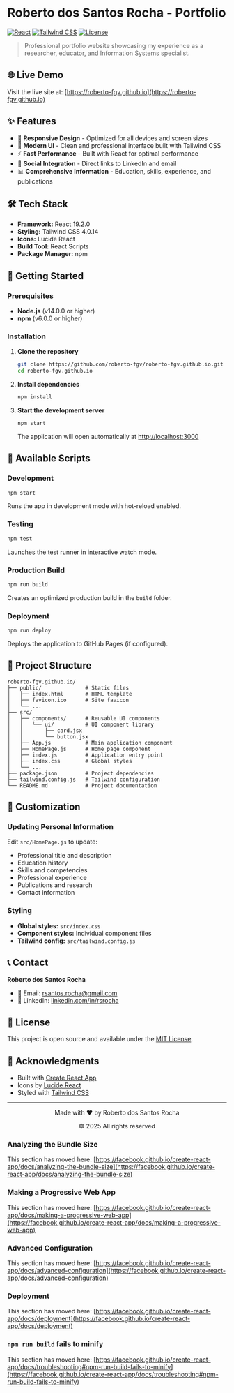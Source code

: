 # Roberto dos Santos Rocha - Portfolio

[![React](https://img.shields.io/badge/React-19.2.0-61DAFB?style=flat&logo=react&logoColor=white)](https://reactjs.org/)
[![Tailwind CSS](https://img.shields.io/badge/Tailwind_CSS-4.0.14-38B2AC?style=flat&logo=tailwind-css&logoColor=white)](https://tailwindcss.com/)
[![License](https://img.shields.io/badge/License-MIT-blue.svg)](LICENSE)

> Professional portfolio website showcasing my experience as a researcher, educator, and Information Systems specialist.

## 🌐 Live Demo

Visit the live site at: [https://roberto-fgv.github.io](https://roberto-fgv.github.io)

## ✨ Features

- 📱 **Responsive Design** - Optimized for all devices and screen sizes
- 🎨 **Modern UI** - Clean and professional interface built with Tailwind CSS
- ⚡ **Fast Performance** - Built with React for optimal performance
- 🔗 **Social Integration** - Direct links to LinkedIn and email
- 📊 **Comprehensive Information** - Education, skills, experience, and publications

## 🛠️ Tech Stack

- **Framework:** React 19.2.0
- **Styling:** Tailwind CSS 4.0.14
- **Icons:** Lucide React
- **Build Tool:** React Scripts
- **Package Manager:** npm

## 🚀 Getting Started

### Prerequisites

- **Node.js** (v14.0.0 or higher)
- **npm** (v6.0.0 or higher)

### Installation

1. **Clone the repository**
   ```bash
   git clone https://github.com/roberto-fgv/roberto-fgv.github.io.git
   cd roberto-fgv.github.io
   ```

2. **Install dependencies**
   ```bash
   npm install
   ```

3. **Start the development server**
   ```bash
   npm start
   ```

   The application will open automatically at [http://localhost:3000](http://localhost:3000)

## 📜 Available Scripts

### Development

```bash
npm start
```
Runs the app in development mode with hot-reload enabled.

### Testing

```bash
npm test
```
Launches the test runner in interactive watch mode.

### Production Build

```bash
npm run build
```
Creates an optimized production build in the `build` folder.

### Deployment

```bash
npm run deploy
```
Deploys the application to GitHub Pages (if configured).

## 📁 Project Structure

```
roberto-fgv.github.io/
├── public/              # Static files
│   ├── index.html       # HTML template
│   ├── favicon.ico      # Site favicon
│   └── ...
├── src/
│   ├── components/      # Reusable UI components
│   │   └── ui/          # UI component library
│   │       ├── card.jsx
│   │       └── button.jsx
│   ├── App.js           # Main application component
│   ├── HomePage.js      # Home page component
│   ├── index.js         # Application entry point
│   ├── index.css        # Global styles
│   └── ...
├── package.json         # Project dependencies
├── tailwind.config.js   # Tailwind configuration
└── README.md            # Project documentation
```

## 🎨 Customization

### Updating Personal Information

Edit `src/HomePage.js` to update:
- Professional title and description
- Education history
- Skills and competencies
- Professional experience
- Publications and research
- Contact information

### Styling

- **Global styles:** `src/index.css`
- **Component styles:** Individual component files
- **Tailwind config:** `src/tailwind.config.js`

## 📞 Contact

**Roberto dos Santos Rocha**
- 📧 Email: [rsantos.rocha@gmail.com](mailto:rsantos.rocha@gmail.com)
- 💼 LinkedIn: [linkedin.com/in/rsrocha](https://www.linkedin.com/in/rsrocha)

## 📄 License

This project is open source and available under the [MIT License](LICENSE).

## 🙏 Acknowledgments

- Built with [Create React App](https://create-react-app.dev/)
- Icons by [Lucide React](https://lucide.dev/)
- Styled with [Tailwind CSS](https://tailwindcss.com/)

---

<div align="center">
  <p>Made with ❤️ by Roberto dos Santos Rocha</p>
  <p>© 2025 All rights reserved</p>
</div>

### Analyzing the Bundle Size

This section has moved here: [https://facebook.github.io/create-react-app/docs/analyzing-the-bundle-size](https://facebook.github.io/create-react-app/docs/analyzing-the-bundle-size)

### Making a Progressive Web App

This section has moved here: [https://facebook.github.io/create-react-app/docs/making-a-progressive-web-app](https://facebook.github.io/create-react-app/docs/making-a-progressive-web-app)

### Advanced Configuration

This section has moved here: [https://facebook.github.io/create-react-app/docs/advanced-configuration](https://facebook.github.io/create-react-app/docs/advanced-configuration)

### Deployment

This section has moved here: [https://facebook.github.io/create-react-app/docs/deployment](https://facebook.github.io/create-react-app/docs/deployment)

### `npm run build` fails to minify

This section has moved here: [https://facebook.github.io/create-react-app/docs/troubleshooting#npm-run-build-fails-to-minify](https://facebook.github.io/create-react-app/docs/troubleshooting#npm-run-build-fails-to-minify)
